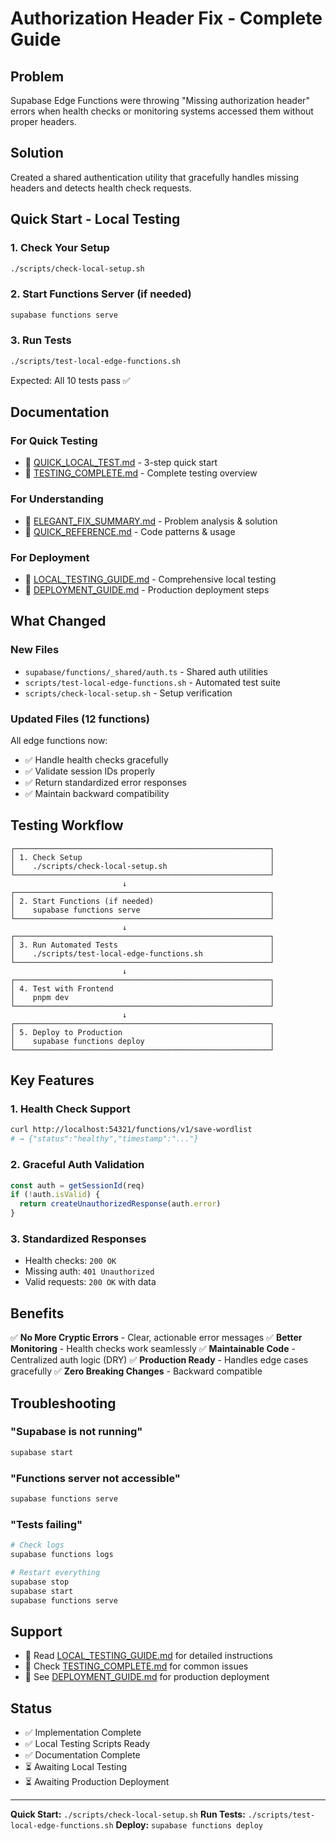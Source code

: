 # Authorization Header Fix - Complete Guide

## Problem
Supabase Edge Functions were throwing "Missing authorization header" errors when health checks or monitoring systems accessed them without proper headers.

## Solution
Created a shared authentication utility that gracefully handles missing headers and detects health check requests.

## Quick Start - Local Testing

### 1. Check Your Setup
```bash
./scripts/check-local-setup.sh
```

### 2. Start Functions Server (if needed)
```bash
supabase functions serve
```

### 3. Run Tests
```bash
./scripts/test-local-edge-functions.sh
```

Expected: All 10 tests pass ✅

## Documentation

### For Quick Testing
- 📄 [QUICK_LOCAL_TEST.md](./QUICK_LOCAL_TEST.md) - 3-step quick start
- 📄 [TESTING_COMPLETE.md](./TESTING_COMPLETE.md) - Complete testing overview

### For Understanding
- 📄 [ELEGANT_FIX_SUMMARY.md](./ELEGANT_FIX_SUMMARY.md) - Problem analysis & solution
- 📄 [QUICK_REFERENCE.md](./QUICK_REFERENCE.md) - Code patterns & usage

### For Deployment
- 📄 [LOCAL_TESTING_GUIDE.md](./LOCAL_TESTING_GUIDE.md) - Comprehensive local testing
- 📄 [DEPLOYMENT_GUIDE.md](./DEPLOYMENT_GUIDE.md) - Production deployment steps

## What Changed

### New Files
- `supabase/functions/_shared/auth.ts` - Shared auth utilities
- `scripts/test-local-edge-functions.sh` - Automated test suite
- `scripts/check-local-setup.sh` - Setup verification

### Updated Files (12 functions)
All edge functions now:
- ✅ Handle health checks gracefully
- ✅ Validate session IDs properly
- ✅ Return standardized error responses
- ✅ Maintain backward compatibility

## Testing Workflow

```
┌─────────────────────────────────────────────────────────┐
│ 1. Check Setup                                          │
│    ./scripts/check-local-setup.sh                       │
└─────────────────────────────────────────────────────────┘
                         ↓
┌─────────────────────────────────────────────────────────┐
│ 2. Start Functions (if needed)                          │
│    supabase functions serve                             │
└─────────────────────────────────────────────────────────┘
                         ↓
┌─────────────────────────────────────────────────────────┐
│ 3. Run Automated Tests                                  │
│    ./scripts/test-local-edge-functions.sh               │
└─────────────────────────────────────────────────────────┘
                         ↓
┌─────────────────────────────────────────────────────────┐
│ 4. Test with Frontend                                   │
│    pnpm dev                                             │
└─────────────────────────────────────────────────────────┘
                         ↓
┌─────────────────────────────────────────────────────────┐
│ 5. Deploy to Production                                 │
│    supabase functions deploy                            │
└─────────────────────────────────────────────────────────┘
```

## Key Features

### 1. Health Check Support
```bash
curl http://localhost:54321/functions/v1/save-wordlist
# → {"status":"healthy","timestamp":"..."}
```

### 2. Graceful Auth Validation
```typescript
const auth = getSessionId(req)
if (!auth.isValid) {
  return createUnauthorizedResponse(auth.error)
}
```

### 3. Standardized Responses
- Health checks: `200 OK`
- Missing auth: `401 Unauthorized`
- Valid requests: `200 OK` with data

## Benefits

✅ **No More Cryptic Errors** - Clear, actionable error messages
✅ **Better Monitoring** - Health checks work seamlessly
✅ **Maintainable Code** - Centralized auth logic (DRY)
✅ **Production Ready** - Handles edge cases gracefully
✅ **Zero Breaking Changes** - Backward compatible

## Troubleshooting

### "Supabase is not running"
```bash
supabase start
```

### "Functions server not accessible"
```bash
supabase functions serve
```

### "Tests failing"
```bash
# Check logs
supabase functions logs

# Restart everything
supabase stop
supabase start
supabase functions serve
```

## Support

- 📖 Read [LOCAL_TESTING_GUIDE.md](./LOCAL_TESTING_GUIDE.md) for detailed instructions
- 🐛 Check [TESTING_COMPLETE.md](./TESTING_COMPLETE.md) for common issues
- 🚀 See [DEPLOYMENT_GUIDE.md](./DEPLOYMENT_GUIDE.md) for production deployment

## Status

- ✅ Implementation Complete
- ✅ Local Testing Scripts Ready
- ✅ Documentation Complete
- ⏳ Awaiting Local Testing
- ⏳ Awaiting Production Deployment

---

**Quick Start:** `./scripts/check-local-setup.sh`
**Run Tests:** `./scripts/test-local-edge-functions.sh`
**Deploy:** `supabase functions deploy`
